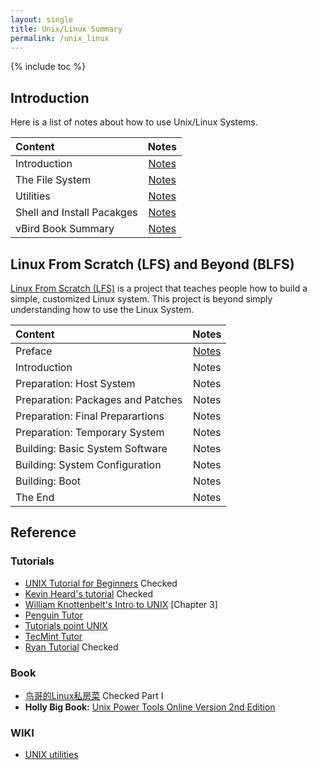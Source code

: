 ```yaml
---
layout: single
title: Unix/Linux Summary
permalink: /unix_linux
---
```


{% include toc %}

## Introduction

Here is a list of notes about how to use Unix/Linux Systems.

| Content | Notes |
|:-------|:-----:|
| Introduction | [Notes](/unix_linux_overview) |
| The File System | [Notes](/unix_linux_filesystem) | 
| Utilities | [Notes](/unix_linux_utilities) |
| Shell and Install Pacakges | [Notes](/pacakges) |
| vBird Book Summary | [Notes](/vBird) |

## Linux From Scratch (LFS) and Beyond (BLFS)

[Linux From Scratch (LFS)](http://linuxfromscratch.org/lfs/news.html) is a project that teaches people how to build a simple, customized Linux system. This project is beyond simply understanding how to use the Linux System. 

| Content | Notes |
|:-------|:-----:|
| Preface | [Notes](/LFS_preface) |
| Introduction | Notes |
| Preparation: Host System | Notes |
| Preparation: Packages and Patches | Notes |
| Preparation: Final Preparartions | Notes |
| Preparation: Temporary System | Notes |
| Building: Basic System Software | Notes |
| Building: System Configuration | Notes |
| Building: Boot | Notes |
| The End | Notes |


## Reference

### Tutorials

- [UNIX Tutorial for Beginners](http://www.ee.surrey.ac.uk/Teaching/Unix/index.html) <span class="btn btn--success">Checked</span>
- [Kevin Heard's tutorial](http://people.ischool.berkeley.edu/~kevin/unix-tutorial/) <span class="btn btn--success">Checked</span>
- [William Knottenbelt's Intro to UNIX](http://www.doc.ic.ac.uk/~wjk/UnixIntro/) [Chapter 3]
- [Penguin Tutor](http://www.penguintutor.com/linux/)
- [Tutorials point UNIX](https://www.tutorialspoint.com/unix/)
- [TecMint Tutor](http://www.tecmint.com/free-online-linux-learning-guide-for-beginners/)
- [Ryan Tutorial](http://ryanstutorials.net/linuxtutorial/) <span class="btn btn--success">Checked</span>

### Book
- [鸟哥的Linux私房菜](http://cn.linux.vbird.org/linux_basic/linux_basic.php) <span class="btn btn--success">Checked Part I</span>
- **Holly Big Book:** [Unix Power Tools Online Version 2nd Edition](http://docstore.mik.ua/orelly/unix/upt/index.htm)

### WIKI
- [UNIX utilities](https://en.wikipedia.org/wiki/List_of_Unix_commands)


